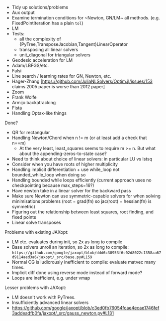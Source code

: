 - Tidy up solutions/problems
- Aux output
- Examine termination conditions for ~Newton, GN/LM~ all methods. (e.g. FixedPointIteration has a plain `tol`)
- LM
- Tests:
  - all the complexity of {PyTree,TransposeJacobian,Tangent}LinearOperator
  - transposing all linear solvers
  - unit_diagonal for triangular solvers
- Geodesic acceleration for LM
- Adam/LBFGS/etc.
- Falsi
- Line search / learning rates for GN, Newton, etc.
 - Hager-Zhang [https://github.com/JuliaNLSolvers/Optim.jl/issues/153 claims 2005 paper is worse than 2012 paper]
 - Zoom
 - Frank Wolfe
 - Armijo backatracking
 - Fista
- Handling Optax-like things

Done?
- QR for rectangular
- Handling Newton/Chord when n != m (or at least add a check that n==m)
  - At the very least, least_squares seems to require m >= n. But what about the appending-zeros-to-state case?
- Need to think about choice of linear solvers: in particular LU vs lstsq
- Consider when you have roots of higher multiplicity
- Handling implicit differentiation + use while_loop not bounded_while_loop when doing so
- Handling bounded while loops efficiently (current approach uses no checkpointing because max_steps=16?)
- Have newton take in a linear solver for the backward pass
- Make sure Newton can use symmetric-capable solvers for when solving minimisations problems (root = grad(fn) so jac(root) = hessian(fn) is symmetric)
- Figuring out the relationship between least squares, root finding, and fixed points
- Linear solve transposes

Problems with existing JAXopt:
- LM etc. evaluates during init, so 2x as long to compile
- Base solvers unroll an iteration, so 2x as long to compile: `https://github.com/google/jaxopt/blob/ddd6c30953f6c02d8022c1358aa67d9114aed3a6/jaxopt/_src/base.py#L159`
- Normal CG is ludicrously inefficient to compile: evaluate matvec many times.
- Implicit diff done using reverse mode instead of forward mode?
- Loops are inefficient, e.g. under vmap

Lesser problems with JAXopt:
- LM doesn't work with PyTrees.
- Insufficiently advanced linear solvers
- https://github.com/google/jaxopt/blob/c3ed0fb76054fcae4ecae1746fef3addeadfb0fa/jaxopt/_src/gauss_newton.py#L131
